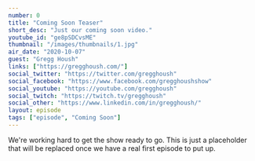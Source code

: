 ```yaml
---
number: 0
title: "Coming Soon Teaser"
short_desc: "Just our coming soon video."
youtube_id: "ge8pSDCvsME"
thumbnail: "/images/thumbnails/1.jpg"
air_date: "2020-10-07"
guest: "Gregg Housh"
links: ["https://gregghoush.com/"]
social_twitter: "https://twitter.com/gregghoush"
social_facebook: "https://www.facebook.com/gregghoushshow"
social_youtube: "https://youtube.com/gregghoush"
social_twitch: "https://twitch.tv/gregghoush"
social_other: "https://www.linkedin.com/in/gregghoush/"
layout: episode
tags: ["episode", "Coming Soon"]
---
```


We're working hard to get the show ready to go. This is just a placeholder that will be replaced once we have a real first episode to put up.
